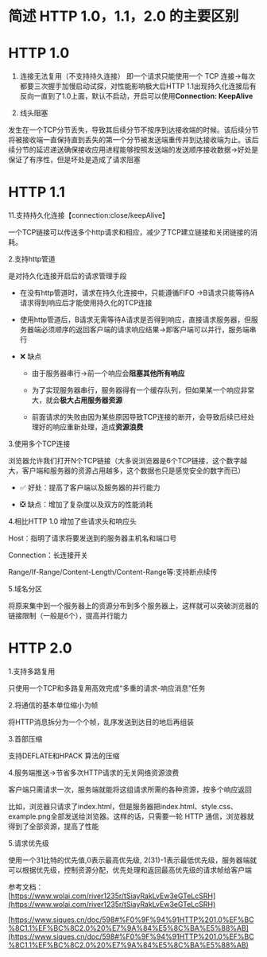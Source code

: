 # 简述 HTTP 1.0，1.1，2.0 的主要区别 #

# HTTP 1.0

1. 连接无法复用（不支持持久连接）
即一个请求只能使用一个 TCP 连接→每次都要三次握手加慢启动试探，对性能影响极大后HTTP 1.1出现持久化连接后有反向一直到了1.0上面，默认不启动，开启可以使用**Connection: KeepAlive**

2. 线头阻塞

  发生在一个TCP分节丢失，导致其后续分节不按序到达接收端的时候。该后续分节将被接收端一直保持直到丢失的第一个分节被发送端重传并到达接收端为止。该后续分节的延迟递送确保接收应用进程能够按照发送端的发送顺序接收数据→好处是保证了有序性，但是坏处是造成了请求阻塞

# HTTP 1.1

11.支持持久化连接【connection:close/keepAlive】

  一个TCP链接可以传送多个http请求和相应，减少了TCP建立链接和关闭链接的消耗。

2.支持http管道

  是对持久化连接开启后的请求管理手段

  - 在没有http管道时，请求在持久化连接中，只能遵循FIFO →B请求只能等待A请求得到响应后才能使用持久化的TCP连接

  - 使用http管道后，B请求无需等待A请求是否得到响应，直接请求服务器，但服务器端必须顺序的返回客户端的请求响应结果→即客户端可以并行，服务端串行

  - ❌ 缺点

    - 由于服务器串行→前一个响应会**阻塞其他所有响应**

    - 为了实现服务器串行，服务器得有一个缓存队列，但如果某一个响应非常大，就会**极大占用服务器资源**

    - 前面请求的失败由因为某些原因导致TCP连接的断开，会导致后续已经处理好的响应重新处理，造成**资源浪费**

3.使用多个TCP连接

  浏览器允许我们打开N个TCP链接（大多说浏览器是6个TCP链接，这个数字越大，客户端和服务器的资源占用越多，这个数据也只是感觉安全的数字而已）

  - ✅ 好处：提高了客户端以及服务器的并行能力

  - ❎ 缺点：增加了复杂度以及双方的性能消耗

4.相比HTTP 1.0 增加了些请求头和响应头

  Host：指明了请求将要发送到的服务器主机名和端口号

  Connection：长连接开关

  Range/If-Range/Content-Length/Content-Range等:支持断点续传

5.域名分区

  将原来集中到一个服务器上的资源分布到多个服务器上，这样就可以突破浏览器的链接限制（一般是6个），提高并行能力

# HTTP 2.0

1.支持多路复用

  只使用一个TCP和多路复用高效完成“多重的请求-响应消息”任务

2.将通信的基本单位缩小为帧

  将HTTP消息拆分为一个个帧，乱序发送到达目的地后再组装

3.首部压缩

  支持DEFLATE和HPACK 算法的压缩

4.服务端推送→节省多次HTTP请求的无关网络资源浪费

  客户端只需请求一次，服务端就能将这组请求所需的各种资源，按多个响应返回

  比如，浏览器只请求了index.html，但是服务器把index.html、style.css、example.png全部发送给浏览器。这样的话，只需要一轮 HTTP 通信，浏览器就得到了全部资源，提高了性能

5.请求优先级

  使用一个31比特的优先值,0表示最高优先级, 2(31)-1表示最低优先级，服务器端就可以根据优先级，控制资源分配，优先处理和返回最高优先级的请求帧给客户端

参考文档：  
[https://www.wolai.com/river1235r/tSiayRakLvEw3eGTeLcSRH](https://www.wolai.com/river1235r/tSiayRakLvEw3eGTeLcSRH)

[https://www.siques.cn/doc/598#%F0%9F%94%91HTTP%201.0%EF%BC%8C1.1%EF%BC%8C2.0%20%E7%9A%84%E5%8C%BA%E5%88%AB](https://www.siques.cn/doc/598#%F0%9F%94%91HTTP%201.0%EF%BC%8C1.1%EF%BC%8C2.0%20%E7%9A%84%E5%8C%BA%E5%88%AB)